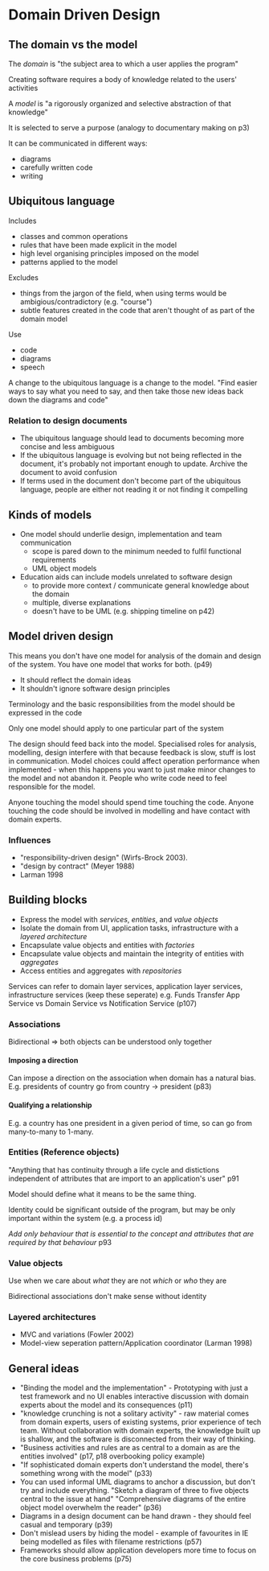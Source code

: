 # Domain Driven Design

## The domain vs the model
The *domain* is "the subject area to which a user applies the program"

Creating software requires a body of knowledge related to the users' activities

A *model* is "a rigorously organized and selective abstraction of that knowledge"

It is selected to serve a purpose (analogy to documentary making on p3)

It can be communicated in different ways:

- diagrams
- carefully written code
- writing

## Ubiquitous language

Includes

- classes and common operations
- rules that have been made explicit in the model
- high level organising principles imposed on the model
- patterns applied to the model

Excludes

- things from the jargon of the field, when using terms would be ambigious/contradictory (e.g. "course")
- subtle features created in the code that aren't thought of as part of the domain model

Use

- code
- diagrams
- speech

A change to the ubiquitous language is a change to the model. "Find easier ways to say what you need to say, and then take those new ideas back down the diagrams and code"

### Relation to design documents
- The ubiquitous language should lead to documents becoming more concise and less ambiguous
- If the ubiquitous language is evolving but not being reflected in the document, it's probably not important enough to update. Archive the document to avoid confusion
- If terms used in the document don't become part of the ubiquitous language, people are either not reading it or not finding it compelling

## Kinds of models
- One model should underlie design, implementation and team communication
  - scope is pared down to the minimum needed to fulfil functional requirements
  - UML object models
- Education aids can include models unrelated to software design
  - to provide more context / communicate general knowledge about the domain
  - multiple, diverse explanations
  - doesn't have to be UML (e.g. shipping timeline on p42)

## Model driven design
This means you don't have one model for analysis of the domain and design of the system. You have one model that works for both. (p49)

- It should reflect the domain ideas
- It shouldn't ignore software design principles

Terminology and the basic responsibilities from the model should be expressed in the code

Only one model should apply to one particular part of the system

The design should feed back into the model. Specialised roles for analysis, modelling, design interfere with that because feedback is slow, stuff is lost in communication. Model choices could affect operation performance when implemented - when this happens you want to just make minor changes to the model and not abandon it. People who write code need to feel responsible for the model.

Anyone touching the model should spend time touching the code. Anyone touching the code should be involved in modelling and have contact with domain experts.

### Influences

- "responsibility-driven design" (Wirfs-Brock 2003).
- "design by contract" (Meyer 1988)
- Larman 1998

## Building blocks
- Express the model with *services*, *entities*, and *value objects*
- Isolate the domain from UI, application tasks, infrastructure with a *layered architecture*
- Encapsulate value objects and entities with *factories*
- Encapsulate value objects and maintain the integrity of entities with *aggregates*
- Access entities and aggregates with *repositories*

Services can refer to domain layer services, application layer services, infrastructure services (keep these seperate) e.g. Funds Transfer App Service vs Domain Service vs Notification Service (p107)

### Associations
Bidirectional => both objects can be understood only together

#### Imposing a direction
Can impose a direction on the association when domain has a natural bias. E.g. presidents of country go from country -> president (p83)

#### Qualifying a relationship
E.g. a country has one president in a given period of time, so can go from many-to-many to 1-many.

### Entities (Reference objects)
"Anything that has continuity through a life cycle and distictions independent of attributes that are import to an application's user" p91

Model should define what it means to be the same thing.

Identity could be significant outside of the program, but may be only important within the system (e.g. a process id)

*Add only behaviour that is essential to the concept and attributes that are required by that behaviour* p93

### Value objects
Use when we care about *what* they are not *which* or *who* they are

Bidirectional associations don't make sense without identity

### Layered architectures
- MVC and variations (Fowler 2002)
- Model-view seperation pattern/Application coordinator (Larman 1998)

## General ideas

- "Binding the model and the implementation" - Prototyping with just a test framework and no UI enables interactive discussion with domain experts about the model and its consequences (p11)
- "knowledge crunching is not a solitary activity" - raw material comes from domain experts, users of existing systems, prior experience of tech team. Without collaboration with domain experts, the knowledge built up is shallow, and the software is disconnected from their way of thinking.
- "Business activities and rules are as central to a domain as are the entities involved" (p17, p18 overbooking policy example)
- "If sophisticated domain experts don't understand the model, there's something wrong with the model" (p33)
- You can used informal UML diagrams to anchor a discussion, but don't try and include everything. "Sketch a diagram of three to five objects central to the issue at hand" "Comprehensive diagrams of the entire object model overwhelm the reader" (p36)
- Diagrams in a design document can be hand drawn - they should feel casual and temporary (p39)
- Don't mislead users by hiding the model - example of favourites in IE being modelled as files with filename restrictions (p57)
- Frameworks should allow application developers more time to focus on the core business problems (p75)
